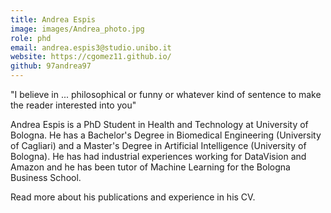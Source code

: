 ```yaml
---
title: Andrea Espis
image: images/Andrea_photo.jpg
role: phd
email: andrea.espis3@studio.unibo.it
website: https://cgomez11.github.io/ 
github: 97andrea97
---
```


"I believe in ... philosophical or funny or whatever kind of sentence to make the reader interested into you"

Andrea Espis is a PhD Student in Health and Technology at University of Bologna. He has a Bachelor's Degree in Biomedical Engineering (University of Cagliari) 
and a Master's Degree in Artificial Intelligence (University of Bologna). He has had industrial experiences working for DataVision and Amazon and he has been tutor of Machine Learning for 
the Bologna Business School.

Read more about his publications and experience in his CV.

